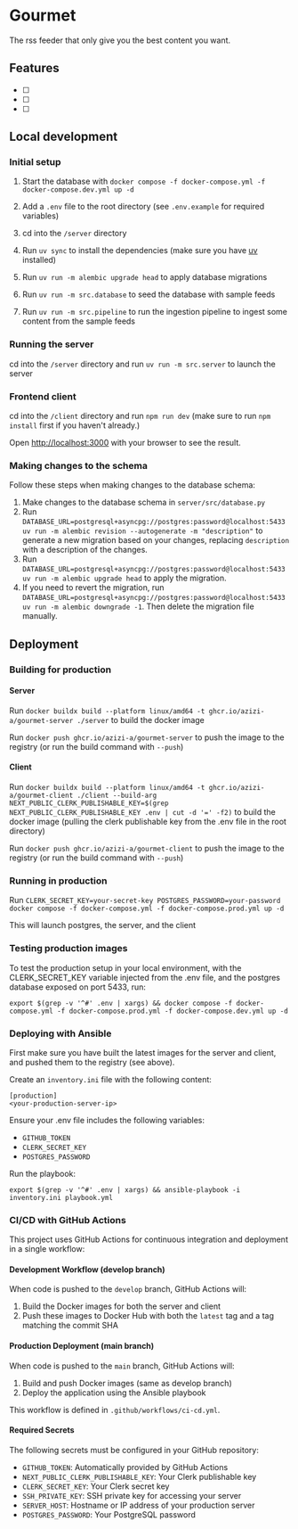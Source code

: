 # Gourmet

The rss feeder that only give you the best content you want.

## Features

- [ ]
- [ ]
- [ ]

## Local development

### Initial setup

1. Start the database with `docker compose -f docker-compose.yml -f docker-compose.dev.yml up -d`

2. Add a `.env` file to the root directory (see `.env.example` for required variables)

3. cd into the `/server` directory

4. Run `uv sync` to install the dependencies (make sure you have [uv](https://github.com/astral-sh/uv) installed)

5. Run `uv run -m alembic upgrade head` to apply database migrations

6. Run `uv run -m src.database` to seed the database with sample feeds

7. Run `uv run -m src.pipeline` to run the ingestion pipeline to ingest some content from the sample feeds

### Running the server

cd into the `/server` directory and run `uv run -m src.server` to launch the server

### Frontend client

cd into the `/client` directory and run `npm run dev` (make sure to run `npm install` first if you haven't already.)

Open [http://localhost:3000](http://localhost:3000) with your browser to see the result.

### Making changes to the schema

Follow these steps when making changes to the database schema:

1. Make changes to the database schema in `server/src/database.py`
2. Run `DATABASE_URL=postgresql+asyncpg://postgres:password@localhost:5433 uv run -m alembic revision --autogenerate -m "description"` to generate a new migration based on your changes, replacing `description` with a description of the changes.
3. Run `DATABASE_URL=postgresql+asyncpg://postgres:password@localhost:5433 uv run -m alembic upgrade head` to apply the migration.
4. If you need to revert the migration, run `DATABASE_URL=postgresql+asyncpg://postgres:password@localhost:5433 uv run -m alembic downgrade -1`. Then delete the migration file manually.

## Deployment

### Building for production

#### Server

Run `docker buildx build --platform linux/amd64 -t ghcr.io/azizi-a/gourmet-server ./server` to build the docker image

Run `docker push ghcr.io/azizi-a/gourmet-server` to push the image to the registry (or run the build command with `--push`)

#### Client

Run `docker buildx build --platform linux/amd64 -t ghcr.io/azizi-a/gourmet-client ./client --build-arg NEXT_PUBLIC_CLERK_PUBLISHABLE_KEY=$(grep NEXT_PUBLIC_CLERK_PUBLISHABLE_KEY .env | cut -d '=' -f2)` to build the docker image (pulling the clerk publishable key from the .env file in the root directory)

Run `docker push ghcr.io/azizi-a/gourmet-client` to push the image to the registry (or run the build command with `--push`)

### Running in production

Run `CLERK_SECRET_KEY=your-secret-key POSTGRES_PASSWORD=your-password docker compose -f docker-compose.yml -f docker-compose.prod.yml up -d`

This will launch postgres, the server, and the client

### Testing production images

To test the production setup in your local environment, with the CLERK_SECRET_KEY variable injected from the .env file, and the postgres database exposed on port 5433, run:

```
export $(grep -v '^#' .env | xargs) && docker compose -f docker-compose.yml -f docker-compose.prod.yml -f docker-compose.dev.yml up -d
```

### Deploying with Ansible

First make sure you have built the latest images for the server and client, and pushed them to the registry (see above).

Create an `inventory.ini` file with the following content:

```
[production]
<your-production-server-ip>
```

Ensure your .env file includes the following variables:

- `GITHUB_TOKEN`
- `CLERK_SECRET_KEY`
- `POSTGRES_PASSWORD`

Run the playbook:

```
export $(grep -v '^#' .env | xargs) && ansible-playbook -i inventory.ini playbook.yml
```

### CI/CD with GitHub Actions

This project uses GitHub Actions for continuous integration and deployment in a single workflow:

#### Development Workflow (develop branch)

When code is pushed to the `develop` branch, GitHub Actions will:

1. Build the Docker images for both the server and client
2. Push these images to Docker Hub with both the `latest` tag and a tag matching the commit SHA

#### Production Deployment (main branch)

When code is pushed to the `main` branch, GitHub Actions will:

1. Build and push Docker images (same as develop branch)
2. Deploy the application using the Ansible playbook

This workflow is defined in `.github/workflows/ci-cd.yml`.

#### Required Secrets

The following secrets must be configured in your GitHub repository:

- `GITHUB_TOKEN`: Automatically provided by GitHub Actions
- `NEXT_PUBLIC_CLERK_PUBLISHABLE_KEY`: Your Clerk publishable key
- `CLERK_SECRET_KEY`: Your Clerk secret key
- `SSH_PRIVATE_KEY`: SSH private key for accessing your server
- `SERVER_HOST`: Hostname or IP address of your production server
- `POSTGRES_PASSWORD`: Your PostgreSQL password

